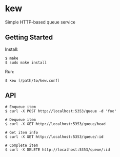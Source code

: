 # kew

Simple HTTP-based queue service

## Getting Started

Install:

    $ make
    $ sudo make install

Run:

    $ kew [/path/to/kew.conf]

## API

    # Enqueue item
    $ curl -X POST http://localhost:5353/queue -d 'foo'

    # Dequeue item
    $ curl -X GET http://localhost:5353/queue/head

    # Get item info
    $ curl -X GET http://localhost:5353/queue/:id

    # Complete item
    $ curl -X DELETE http://localhost:5353/queue/:id